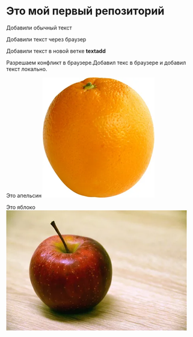 # Это мой первый репозиторий

Добавили обычный текст

Добавили текст через браузер

Добавили текст в новой ветке **textadd**

Разрешаем конфликт в браузере.Добавил текс в браузере и добавил текст локально.

Это апельсин
![Апельсин](orange.jpg)

Это яблоко
![Яблоко](apple.jpg)

